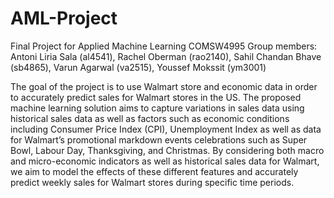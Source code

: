 # AML-Project
Final Project for Applied Machine Learning COMSW4995
Group members: 
 Antoni Liria Sala (al4541), Rachel Oberman (rao2140), Sahil Chandan Bhave (sb4865),   Varun Agarwal (va2515), Youssef Mokssit (ym3001)

The goal of the project is to use Walmart store and economic data in order to accurately predict sales for Walmart stores in the US. The proposed machine learning solution aims to capture variations in sales data using historical sales data as well as factors such as economic conditions including Consumer Price Index (CPI), Unemployment Index as well as data for Walmart’s promotional markdown events celebrations such as Super Bowl, Labour Day, Thanksgiving, and Christmas. By considering both macro and micro-economic indicators as well as historical sales data for Walmart, we aim to model the effects of these different features and accurately predict weekly sales for Walmart stores during specific time periods.

